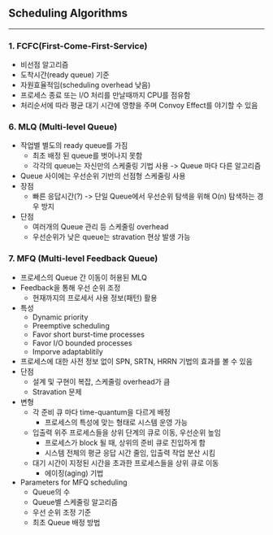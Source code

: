 ## Scheduling Algorithms
----
 ### 1.  FCFC(First-Come-First-Service)
- 비선점 알고리즘
- 도착시간(ready queue) 기준
- 자원효율적임(scheduling overhead 낮음)
- 프로세스 종료 또는 I/O 처리를 만날때까지 CPU를 점유함
- 처리순서에 따라 평균 대기 시간에 영향을 주며 Convoy Effect를 야기할 수 있음



### 6. MLQ (Multi-level Queue)
- 작업별 별도의 ready queue를 가짐
	- 최초 배정 된 queue를 벗어나지 못함
	- 각각의 queue는 자신만의 스케줄링 기법 사용 -> Queue 마다 다른 알고리즘
- Queue 사이에는 우선순위 기반의 선점형 스케줄링 사용
- 장점
	- 빠른 응답시간(?) -> 단일 Queue에서 우선순위 탐색을 위해 O(n) 탐색하는 경우 방지 
- 단점
	- 여러개의 Queue 관리 등 스케줄링 overhead
	- 우선순위가 낮은 queue는 stravation 현상 발생 가능

### 7. MFQ (Multi-level Feedback Queue)
- 프로세스의 Queue 간 이동이 허용된 MLQ
- Feedback을 통해 우선 순위 조정
	- 현재까지의 프로세서 사용 정보(패턴) 활용
- 특성 
	- Dynamic priority
	- Preemptive scheduling
	- Favor short burst-time processes
	- Favor I/O bounded processes
	- Imporve adaptablitily
- 프로세스에 대한 사전 정보 없이 SPN, SRTN, HRRN 기법의 효과를 볼 수 있음
- 단점
	- 설계 및 구현이 복잡, 스케줄링 overhead가 큼
	- Stravation 문제
- 변형
	- 각 준비 큐 마다 time-quantum을 다르게 배정
		- 프로세스의 특성에 맞는 형태로 시스템 운영 가능
	- 입출력 위주 프로세스들을 상위 단계의 큐로 이동, 우선순위 높임
		- 프로세스가 block 될 때, 상위의 준비 큐로 진입하게 함
		- 시스템 전체의 평균 응답 시간 줄임, 입출력 작업 분산 시킴
	- 대기 시간이 지정된 시간을 초과한 프로세스들을 상위 큐로 이동
		- 에이징(aging) 기법
- Parameters  for MFQ scheduling
	- Queue의 수 
	- Queue별 스케줄링 알고리즘
	- 우선 순위 조정 기준
	- 최초 Queue 배정 방법

